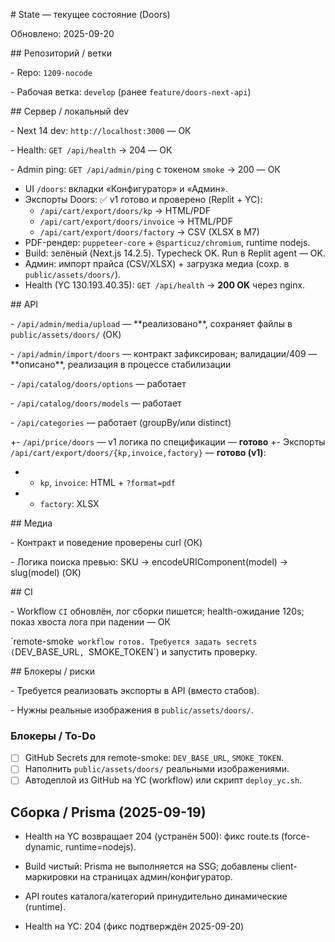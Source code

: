 \# State — текущее состояние (Doors)

Обновлено: 2025-09-20



\## Репозиторий / ветки

\- Repo: `1209-nocode`

\- Рабочая ветка: `develop` (ранее `feature/doors-next-api`)



\## Сервер / локальный dev

\- Next 14 dev: `http://localhost:3000` — ОК

\- Health: `GET /api/health` → 204 — ОК

\- Admin ping: `GET /api/admin/ping` с токеном `smoke` → 200 — ОК



- UI `/doors`: вкладки «Конфигуратор» и «Админ».
- Экспорты Doors: ✅ v1 готово и проверено (Replit + YC):
  - `/api/cart/export/doors/kp` → HTML/PDF
  - `/api/cart/export/doors/invoice` → HTML/PDF
  - `/api/cart/export/doors/factory` → CSV (XLSX в M7)
- PDF-рендер: `puppeteer-core` + `@sparticuz/chromium`, runtime nodejs.
- Build: зелёный (Next.js 14.2.5). Typecheck OK. Run в Replit agent — OK.
- Админ: импорт прайса (CSV/XLSX) + загрузка медиа (сохр. в `public/assets/doors/`).
- Health (YC 130.193.40.35): `GET /api/health` → **200 OK** через nginx.



\## API

\- `/api/admin/media/upload` — \*\*реализовано\*\*, сохраняет файлы в `public/assets/doors/` (ОК)

\- `/api/admin/import/doors` — контракт зафиксирован; валидации/409 — \*\*описано\*\*, реализация в процессе стабилизации

\- `/api/catalog/doors/options` — работает

\- `/api/catalog/doors/models` — работает

\- `/api/categories` — работает (groupBy/или distinct)

+- `/api/price/doors` — v1 логика по спецификации — **готово**
+- Экспорты `/api/cart/export/doors/{kp,invoice,factory}` — **готово (v1)**:
+  - `kp`, `invoice`: HTML + `?format=pdf`
+  - `factory`: XLSX



\## Медиа

\- Контракт и поведение проверены curl (ОК)

\- Логика поиска превью: SKU → encodeURIComponent(model) → slug(model) (ОК)



\## CI

\- Workflow `CI` обновлён, лог сборки пишется; health-ожидание 120s; показ хвоста лога при падении — ОК

\`remote-smoke` workflow готов. Требуется задать secrets (`DEV_BASE_URL`, `SMOKE_TOKEN`) и запустить проверку.



\## Блокеры / риски

\- Требуется реализовать экспорты в API (вместо стабов).

\- Нужны реальные изображения в `public/assets/doors/`.


### Блокеры / To-Do
- [ ] GitHub Secrets для remote-smoke: `DEV_BASE_URL`, `SMOKE_TOKEN`.
- [ ] Наполнить `public/assets/doors/` реальными изображениями.
- [ ] Автодеплой из GitHub на YC (workflow) или скрипт `deploy_yc.sh`.
## Сборка / Prisma (2025-09-19)
- Health на YC возвращает 204 (устранён 500): фикс route.ts (force-dynamic, runtime=nodejs).
- Build чистый: Prisma не выполняется на SSG; добавлены client-маркировки на страницах админ/конфигуратор.
- API routes каталога/категорий принудительно динамические (runtime).

- Health на YC: 204 (фикс подтверждён 2025-09-20)
